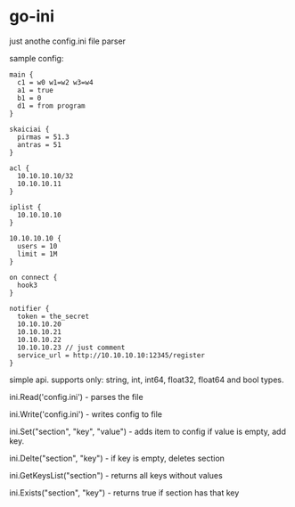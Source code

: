 # go-ini
just anothe config.ini file parser

sample config:

```
main {
  c1 = w0 w1=w2 w3=w4 
  a1 = true 
  b1 = 0 
  d1 = from program 
}

skaiciai {
  pirmas = 51.3 
  antras = 51 
}

acl {
  10.10.10.10/32 
  10.10.10.11 
}

iplist {
  10.10.10.10 
}

10.10.10.10 {
  users = 10 
  limit = 1M 
}

on connect {
  hook3 
}

notifier {
  token = the_secret 
  10.10.10.20 
  10.10.10.21 
  10.10.10.22 
  10.10.10.23 // just comment
  service_url = http://10.10.10.10:12345/register 
}

```

simple api. supports only: string, int, int64, float32, float64 and bool types.


ini.Read('config.ini') - parses the file

ini.Write('config.ini') - writes config to file


ini.Set("section", "key", "value") - adds item to config if value is empty, add key.

ini.Delte("section", "key") - if key is empty, deletes section


ini.GetKeysList("section") - returns all keys without values


ini.Exists("section", "key") - returns true if section has that key

